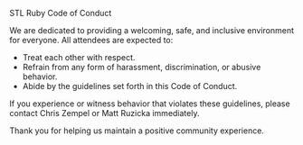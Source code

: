 STL Ruby Code of Conduct

We are dedicated to providing a welcoming, safe, and inclusive environment for everyone. All attendees are expected to:
- Treat each other with respect.
- Refrain from any form of harassment, discrimination, or abusive behavior.
- Abide by the guidelines set forth in this Code of Conduct.

If you experience or witness behavior that violates these guidelines, please contact Chris Zempel or Matt Ruzicka immediately.

Thank you for helping us maintain a positive community experience.
